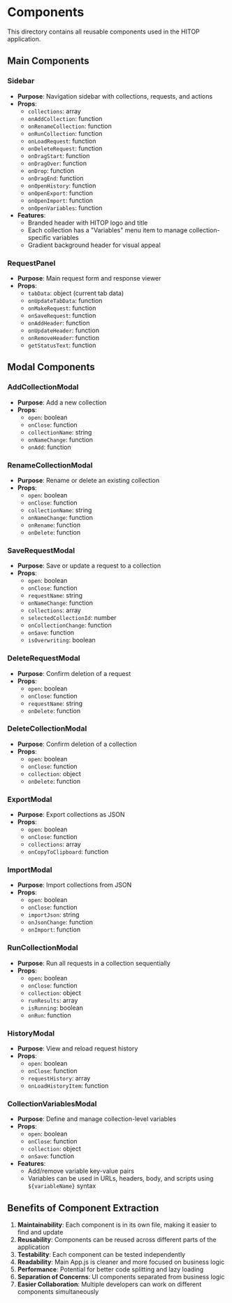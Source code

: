# Components

This directory contains all reusable components used in the HITOP application.

## Main Components

### Sidebar
- **Purpose**: Navigation sidebar with collections, requests, and actions
- **Props**:
  - `collections`: array
  - `onAddCollection`: function
  - `onRenameCollection`: function
  - `onRunCollection`: function
  - `onLoadRequest`: function
  - `onDeleteRequest`: function
  - `onDragStart`: function
  - `onDragOver`: function
  - `onDrop`: function
  - `onDragEnd`: function
  - `onOpenHistory`: function
  - `onOpenExport`: function
  - `onOpenImport`: function
  - `onOpenVariables`: function
- **Features**:
  - Branded header with HITOP logo and title
  - Each collection has a "Variables" menu item to manage collection-specific variables
  - Gradient background header for visual appeal

### RequestPanel
- **Purpose**: Main request form and response viewer
- **Props**:
  - `tabData`: object (current tab data)
  - `onUpdateTabData`: function
  - `onMakeRequest`: function
  - `onSaveRequest`: function
  - `onAddHeader`: function
  - `onUpdateHeader`: function
  - `onRemoveHeader`: function
  - `getStatusText`: function

## Modal Components

### AddCollectionModal
- **Purpose**: Add a new collection
- **Props**: 
  - `open`: boolean
  - `onClose`: function
  - `collectionName`: string
  - `onNameChange`: function
  - `onAdd`: function

### RenameCollectionModal
- **Purpose**: Rename or delete an existing collection
- **Props**:
  - `open`: boolean
  - `onClose`: function
  - `collectionName`: string
  - `onNameChange`: function
  - `onRename`: function
  - `onDelete`: function

### SaveRequestModal
- **Purpose**: Save or update a request to a collection
- **Props**:
  - `open`: boolean
  - `onClose`: function
  - `requestName`: string
  - `onNameChange`: function
  - `collections`: array
  - `selectedCollectionId`: number
  - `onCollectionChange`: function
  - `onSave`: function
  - `isOverwriting`: boolean

### DeleteRequestModal
- **Purpose**: Confirm deletion of a request
- **Props**:
  - `open`: boolean
  - `onClose`: function
  - `requestName`: string
  - `onDelete`: function

### DeleteCollectionModal
- **Purpose**: Confirm deletion of a collection
- **Props**:
  - `open`: boolean
  - `onClose`: function
  - `collection`: object
  - `onDelete`: function

### ExportModal
- **Purpose**: Export collections as JSON
- **Props**:
  - `open`: boolean
  - `onClose`: function
  - `collections`: array
  - `onCopyToClipboard`: function

### ImportModal
- **Purpose**: Import collections from JSON
- **Props**:
  - `open`: boolean
  - `onClose`: function
  - `importJson`: string
  - `onJsonChange`: function
  - `onImport`: function

### RunCollectionModal
- **Purpose**: Run all requests in a collection sequentially
- **Props**:
  - `open`: boolean
  - `onClose`: function
  - `collection`: object
  - `runResults`: array
  - `isRunning`: boolean
  - `onRun`: function

### HistoryModal
- **Purpose**: View and reload request history
- **Props**:
  - `open`: boolean
  - `onClose`: function
  - `requestHistory`: array
  - `onLoadHistoryItem`: function

### CollectionVariablesModal
- **Purpose**: Define and manage collection-level variables
- **Props**:
  - `open`: boolean
  - `onClose`: function
  - `collection`: object
  - `onSave`: function
- **Features**:
  - Add/remove variable key-value pairs
  - Variables can be used in URLs, headers, body, and scripts using `${variableName}` syntax

## Benefits of Component Extraction

1. **Maintainability**: Each component is in its own file, making it easier to find and update
2. **Reusability**: Components can be reused across different parts of the application
3. **Testability**: Each component can be tested independently
4. **Readability**: Main App.js is cleaner and more focused on business logic
5. **Performance**: Potential for better code splitting and lazy loading
6. **Separation of Concerns**: UI components separated from business logic
7. **Easier Collaboration**: Multiple developers can work on different components simultaneously

